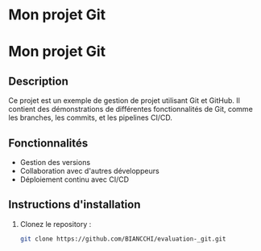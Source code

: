 # Mon projet Git
# Mon projet Git

## Description
Ce projet est un exemple de gestion de projet utilisant Git et GitHub. Il contient des démonstrations de différentes fonctionnalités de Git, comme les branches, les commits, et les pipelines CI/CD.

## Fonctionnalités
- Gestion des versions
- Collaboration avec d'autres développeurs
- Déploiement continu avec CI/CD

## Instructions d'installation
1. Clonez le repository : 
   ```bash
   git clone https://github.com/BIANCCHI/evaluation-_git.git
